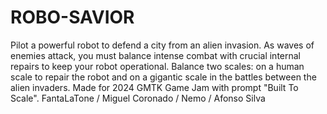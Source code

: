 # ROBO-SAVIOR

Pilot a powerful robot to defend a city from an alien invasion. As waves of enemies attack, you must balance intense combat with crucial internal repairs to keep your robot operational. Balance two scales: on a human scale to repair the robot and on a gigantic scale in the battles between the alien invaders.  Made for 2024 GMTK Game Jam with prompt "Built To Scale". FantaLaTone  / Miguel Coronado  / Nemo  / Afonso Silva